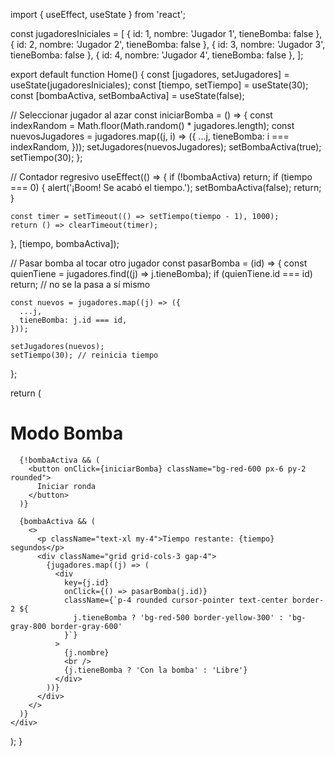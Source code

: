 import { useEffect, useState } from 'react';

const jugadoresIniciales = [
  { id: 1, nombre: 'Jugador 1', tieneBomba: false },
  { id: 2, nombre: 'Jugador 2', tieneBomba: false },
  { id: 3, nombre: 'Jugador 3', tieneBomba: false },
    { id: 4, nombre: 'Jugador 4', tieneBomba: false },
];

export default function Home() {
  const [jugadores, setJugadores] = useState(jugadoresIniciales);
  const [tiempo, setTiempo] = useState(30);
  const [bombaActiva, setBombaActiva] = useState(false);

  // Seleccionar jugador al azar
  const iniciarBomba = () => {
    const indexRandom = Math.floor(Math.random() * jugadores.length);
    const nuevosJugadores = jugadores.map((j, i) => ({
      ...j,
      tieneBomba: i === indexRandom,
    }));
    setJugadores(nuevosJugadores);
    setBombaActiva(true);
    setTiempo(30);
  };

  // Contador regresivo
  useEffect(() => {
    if (!bombaActiva) return;
    if (tiempo === 0) {
      alert('¡Boom! Se acabó el tiempo.');
      setBombaActiva(false);
      return;
    }

    const timer = setTimeout(() => setTiempo(tiempo - 1), 1000);
    return () => clearTimeout(timer);
  }, [tiempo, bombaActiva]);

  // Pasar bomba al tocar otro jugador
  const pasarBomba = (id) => {
    const quienTiene = jugadores.find((j) => j.tieneBomba);
    if (quienTiene.id === id) return; // no se la pasa a sí mismo

    const nuevos = jugadores.map((j) => ({
      ...j,
      tieneBomba: j.id === id,
    }));

    setJugadores(nuevos);
    setTiempo(30); // reinicia tiempo
  };

  return (
    <div className="flex flex-col items-center justify-center min-h-screen p-6 bg-black text-white">
      <h1 className="text-3xl font-bold mb-4">Modo Bomba</h1>

      {!bombaActiva && (
        <button onClick={iniciarBomba} className="bg-red-600 px-6 py-2 rounded">
          Iniciar ronda
        </button>
      )}

      {bombaActiva && (
        <>
          <p className="text-xl my-4">Tiempo restante: {tiempo} segundos</p>
          <div className="grid grid-cols-3 gap-4">
            {jugadores.map((j) => (
              <div
                key={j.id}
                onClick={() => pasarBomba(j.id)}
                className={`p-4 rounded cursor-pointer text-center border-2 ${
                  j.tieneBomba ? 'bg-red-500 border-yellow-300' : 'bg-gray-800 border-gray-600'
                }`}
              >
                {j.nombre}
                <br />
                {j.tieneBomba ? 'Con la bomba' : 'Libre'}
              </div>
            ))}
          </div>
        </>
      )}
    </div>
  );
}
